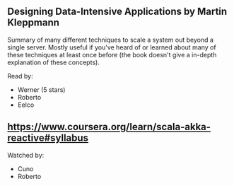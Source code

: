 ## Designing Data-Intensive Applications by Martin Kleppmann

Summary of many different techniques to scale a system out beyond a single server. Mostly useful if you've heard of or learned about many of these techniques at least once before (the book doesn't give a in-depth explanation of these concepts).

Read by:
* Werner (5 stars)
* Roberto
* Eelco

## https://www.coursera.org/learn/scala-akka-reactive#syllabus

Watched by:
* Cuno
* Roberto
